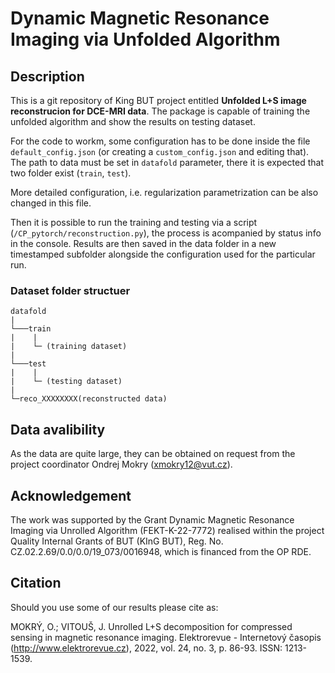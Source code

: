 # Dynamic Magnetic Resonance Imaging via Unfolded Algorithm

## Description

This is a git repository of King BUT project entitled **Unfolded L+S image reconstrucion for DCE-MRI data**. The package is capable of training the unfolded algorithm and show the results on testing dataset. 

For the code to workm, some configuration has to be done inside the file `default_config.json` (or creating a `custom_config.json` and editing that). The path to data must be set in `datafold` parameter, there it is expected that two folder exist (`train`, `test`).

More detailed configuration, i.e. regularization parametrization can be also changed in this file.

Then it is possible to run the training and testing via a script (`/CP_pytorch/reconstruction.py`), the process is acompanied by status info in the console. Results are then saved in the data folder in a new timestamped subfolder alongside the configuration used for the particular run.


### Dataset folder structuer
```
datafold
|
└───train
|    |
|    └─ (training dataset)
|
└───test
|    |
|    └─ (testing dataset)
|
└─reco_XXXXXXXX(reconstructed data)
```

## Data avalibility

As the data are quite large, they can be obtained on request from the project coordinator Ondrej Mokry (xmokry12@vut.cz).

## Acknowledgement

The work was supported by the Grant Dynamic Magnetic Resonance Imaging via Unrolled Algorithm (FEKT-K-22-7772) realised within the project Quality Internal Grants of BUT (KInG BUT), Reg. No. CZ.02.2.69/0.0/0.0/19\_073/0016948, which is financed from the OP RDE.

## Citation

Should you use some of our results please cite as:

MOKRÝ, O.; VITOUŠ, J. Unrolled L+S decomposition for compressed sensing in magnetic resonance imaging. Elektrorevue - Internetový časopis (http://www.elektrorevue.cz), 2022, vol. 24, no. 3, p. 86-93. ISSN: 1213-1539.





